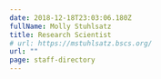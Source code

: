 ```yaml
---
date: 2018-12-18T23:03:06.180Z
fullName: Molly Stuhlsatz
title: Research Scientist
# url: https://mstuhlsatz.bscs.org/
url: ""
page: staff-directory
---
```

